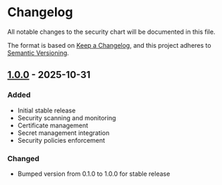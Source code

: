 # Changelog

All notable changes to the security chart will be documented in this file.

The format is based on [Keep a Changelog](https://keepachangelog.com/en/1.0.0/),
and this project adheres to [Semantic Versioning](https://semver.org/spec/v2.0.0.html).

## [1.0.0] - 2025-10-31

### Added
- Initial stable release
- Security scanning and monitoring
- Certificate management
- Secret management integration
- Security policies enforcement

### Changed
- Bumped version from 0.1.0 to 1.0.0 for stable release

[1.0.0]: https://github.com/254CARBON/HMCo/releases/tag/security-1.0.0

